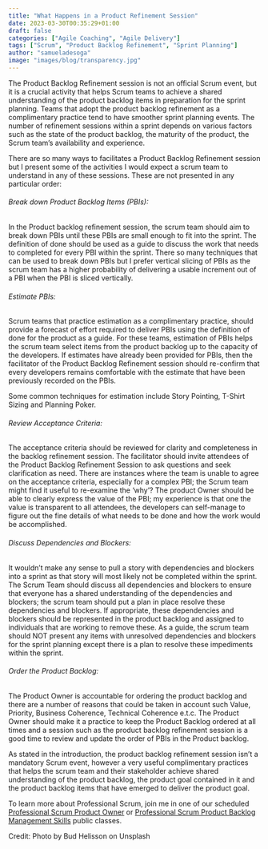```yaml
---
title: "What Happens in a Product Refinement Session"
date: 2023-03-30T00:35:29+01:00
draft: false
categories: ["Agile Coaching", "Agile Delivery"]
tags: ["Scrum", "Product Backlog Refinement", "Sprint Planning"]
author: "samueladesoga"
image: "images/blog/transparency.jpg"
---
```


The Product Backlog Refinement session is not an official Scrum event, but it is a
crucial activity that helps Scrum teams to achieve a shared understanding of the
product backlog items in preparation for the sprint planning. Teams that adopt the product backlog refinement as a complimentary practice tend to have smoother sprint planning events. The number of refinement sessions within a sprint depends on various factors such as the state of the product backlog, the maturity of the product, the Scrum team’s availability and experience.

There are so many ways to facilitates a Product Backlog Refinement session but I present some of the activities I would expect a scrum team to understand in any of these sessions. These are not presented in any particular order:

###### Break down Product Backlog Items (PBIs): 
In the Product backlog refinement session, the scrum team should aim to break down PBIs until these PBIs are small enough to fit into the sprint. The definition of done should be used as a guide to discuss the work that needs to completed for every PBI within the sprint. There so many techniques that can be used to break down PBIs but I prefer vertical slicing of PBIs as the scrum team has a higher probability of delivering a usable increment out of a PBI when the PBI is sliced vertically.

###### Estimate PBIs: 
Scrum teams that practice estimation as a complimentary practice, should provide a forecast of effort required to deliver PBIs using the definition of done for the product as a guide. For these teams, estimation of PBIs helps the scrum team select items from the product backlog up to the capacity of the developers. If estimates have already been provided for PBIs, then the facilitator of the Product Backlog Refinement session should re-confirm that every developers remains comfortable with the estimate that have been previously recorded on the PBIs.

Some common techniques for estimation include Story Pointing, T-Shirt Sizing and Planning Poker.

###### Review Acceptance Criteria: 
The acceptance criteria should be reviewed for clarity and completeness in the backlog refinement session. The facilitator should invite attendees of the Product Backlog Refinement Session to ask questions and seek clarification as need. There are instances where the team is unable to agree on the acceptance criteria, especially for a complex PBI; the Scrum team might find it useful to re-examine the ‘why’? The product Owner should be able to clearly express the value of the PBI; my experience is that one the value is transparent to all attendees, the developers can self-manage to figure out the fine details of what needs to be done and how the work would be accomplished.

###### Discuss Dependencies and Blockers: 
It wouldn’t make any sense to pull a story with
dependencies and blockers into a sprint as that story will most likely not be completed within the sprint. The Scrum Team should discuss all dependencies and blockers to ensure that everyone has a shared understanding of the dependencies and blockers; the scrum team should put a plan in place resolve these dependencies and blockers. If appropriate, these dependencies and blockers should be represented in the product backlog and assigned to individuals that are working to remove these. As a guide, the scrum team should NOT present any items with unresolved dependencies and blockers for the sprint planning except there is a plan to resolve these impediments within the sprint.

###### Order the Product Backlog: 
The Product Owner is accountable for ordering the product backlog and there are a number of reasons that could be taken in account such Value, Priority, Business Coherence, Technical Coherence e.t.c. The Product Owner should make it a practice to keep the Product Backlog ordered at all times and a session such as the product backlog refinement session is a good time to review and update the order of PBIs in the Product backlog.

As stated in the introduction, the product backlog refinement session isn’t a mandatory Scrum event, however a very useful complimentary practices that helps the scrum team and their stakeholder achieve shared understanding of the product backlog, the product goal contained in it and the product backlog items that have emerged to deliver the product goal.


To learn more about Professional Scrum, join me in one of our scheduled [Professional Scrum Product Owner](https://www.valuehut.co/services/training/professional-scrum-product-owner) or [Professional Scrum Product Backlog Management Skills](https://www.valuehut.co/services/training/professional-scrum-product-backlog-management-skills) public classes.




Credit: Photo by Bud Helisson on Unsplash



